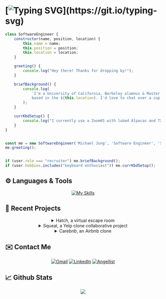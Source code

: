 # [![Typing SVG](https://readme-typing-svg.herokuapp.com?font=Open+Sans&size=30&pause=1000&color=2A628F&vCenter=true&width=500&lines=Hey+there,+I'm+Michael+Jung;Full+Stack+Software+Engineer;Check+out+my+projects+below!)](https://git.io/typing-svg)

```js
class SoftwareEngineer {
    constructor(name, position, location) {
        this.name = name;
        this.position = position;
        this.location = location;
    }

    greeting() {
        console.log("Hey there! Thanks for dropping by!");
    }

    briefBackground() {
        console.log(
            `I'm a University of California, Berkeley alumnus & Master's-prepared nurse turned Software Engineer,
            based in the ${this.location}. I'd love to chat over a cup of ☕.`
        );
    }

    currKbdSetup() {
        console.log("I currently use a Zoom65 with lubed Alpacas and TX stabs. Would love to try out a Kohaku!");
    }
}


const me = new SoftwareEngineer('Michael Jung', 'Software Engineer', 'SF Bay Area');
me.greeting();


if (user.role === "recruiter") me.briefBackground();
if (user.hobbies.includes("keyboard enthusiast")) me.currKbdSetup();
```
 

## ⚙️ Languages & Tools

<div align="center">

[![My Skills](https://skillicons.dev/icons?i=js,py,nodejs,react,redux,express,flask,html,css,aws,postgres,sqlite,docker,heroku,git,github)](https://skillicons.dev)

</div>

<!-- 
## ✍️ Currently Learning

<div align="center">

[![My Skills](https://skillicons.dev/icons?i=java,go,swift)](https://skillicons.dev)

</div> -->


## 💼 Recent Projects

<div align="center">

<details>
<summary>Hatch, a virtual escape room</summary>
<br>

[![Hatch](https://i.imgur.com/Fbw0f2h.gif)](https://escape-hatch.herokuapp.com/)

</details>


<details>
<summary>Squeal, a Yelp clone collaborative project</summary>
<br>
    
[![Squeal](https://i.imgur.com/e75RInS.gif)](https://squeal-yelp.herokuapp.com/)
    
</details>


<details>
<summary>Carebnb, an Airbnb clone</summary>
<br>

[![Carebnb](https://i.imgur.com/vHobxth.jpg)](https://carebnb-2022.herokuapp.com/)

</details>

</div>

## ✉️ Contact Me

<div align="center">

[![Gmail](https://img.shields.io/badge/Gmail-D14836?style=for-the-badge&logo=gmail&logoColor=white)](mailto:jung.michaelh@gmail.com)
[![LinkedIn](https://img.shields.io/badge/linkedin-%230077B5.svg?style=for-the-badge&logo=linkedin&logoColor=white)](https://www.linkedin.com/in/michael-h-jung/)
[![Angellist](https://img.shields.io/badge/AngelList-000000?style=for-the-badge&logo=AngelList&logoColor=white)](https://angel.co/u/michaelhjung)
    
</div>
    
    
## 📈 Github Stats

<div align="center">

<!-- [![Michael's GitHub stats](https://github-readme-stats.vercel.app/api?username=michaelhjung&count_private=true&show_icons=true&theme=noctis_minimus)](https://github.com/anuraghazra/github-readme-stats) -->

<!-- [![GitHub Streak](https://streak-stats.demolab.com/?user=michaelhjung&theme=dark)](https://git.io/streak-stats) -->

<!-- ![Leetcode Stats](https://leetcard.jacoblin.cool/michaelhjung?theme=dark) -->
    
![](https://komarev.com/ghpvc/?username=michaelhjung&style=for-the-badge)

</div>
